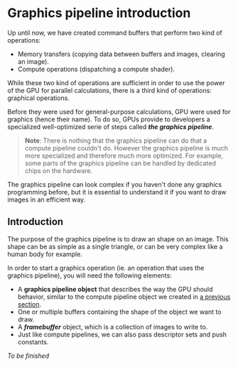 # Graphics pipeline introduction

Up until now, we have created command buffers that perform two kind of operations:

- Memory transfers (copying data between buffers and images, clearing an image).
- Compute operations (dispatching a compute shader).

While these two kind of operations are sufficient in order to use the power of the GPU for
parallel calculations, there is a third kind of operations: graphical operations.

Before they were used for general-purpose calculations, GPU were used for graphics (hence their
name). To do so, GPUs provide to developers a specialized well-optimized serie of steps called
***the graphics pipeline***.

> **Note**: There is nothing that the graphics pipeline can do that a compute pipeline couldn't do.
> However the graphics pipeline is much more specialized and therefore much more optimized. For
> example, some parts of the graphics pipeline can be handled by dedicated chips on the hardware.

The graphics pipeline can look complex if you haven't done any graphics programming before, but it
is essential to understand it if you want to draw images in an efficient way.

## Introduction

The purpose of the graphics pipeline is to draw an shape on an image. This shape can be as simple
as a single triangle, or can be very complex like a human body for example.

In order to start a graphics operation (ie. an operation that uses the graphics pipeline), you will
need the following elements:

- A **graphics pipeline object** that describes the way the GPU should behavior, similar to the
  compute pipeline object we created in [a previous section](/guide/compute-pipeline).
- One or multiple buffers containing the shape of the object we want to draw.
- A ***framebuffer*** object, which is a collection of images to write to.
- Just like compute pipelines, we can also pass descriptor sets and push constants.

*To be finished*
